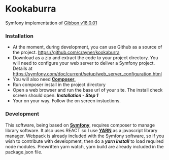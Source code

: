# Kookaburra
Symfony implementation of <a href="http://gibbonedu.org" target="_blank">Gibbon v18.0.01</a>

### Installation
* At the moment, during development, you can use Github as a source of the project. <a href="https://github.com/crayner/kookaburra" target="_blank">https://github.com/crayner/kookaburra</a>
* Download as a zip and extract the code to your project directory.  You will need to configure your web server to deliver a Symfony project.  Details at <a href="https://symfony.com/doc/current/setup/web_server_configuration.html" target="_blank">https://symfony.com/doc/current/setup/web_server_configuration.html</a>
* You will also need <a href="https://getcomposer.org/download/" target="_blank">__Composer__. </a>
* Run composer install in the project directory
* Open a web browser and run the base url of your site.  The install check screen should open.  ___Installation - Step 1___
* Your on your way.  Follow the on screen instuctions.

### Development
This software, being based on __<a href="https://symfony.com/" target="_blank">Symfony</a>__, requires composer to manage library software.  It also uses REACT so I use <a href="https://yarnpkg.com/lang/en/docs/install/#windows-stable" target="_blank">__YARN__</a> as a javascript library manager.  Webpack is already included with the Symfony software, so if you wish to contribute with development, then do a ___yarn install___ to load required node modules.  Prewritten yarn watch, yarn build are already included in the package.json file.
